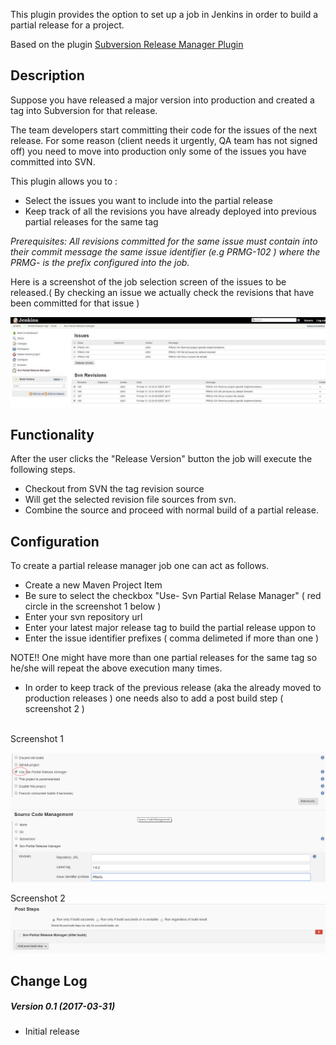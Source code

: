 
This plugin provides the option to set up a job in Jenkins in order to
build a partial release for a project.

Based on the plugin [Subversion Release Manager
Plugin](https://wiki.jenkins-ci.org/display/JENKINS/Subversion+Release+Manager)

  

## Description

Suppose you have released a major version into production and created a
tag into Subversion for that release.

The team developers start committing their code for the issues of the
next release. For some reason (client needs it urgently, QA team has not
signed off) you need to move into production only some of the issues you
have committed into SVN.

This plugin allows you to : 

-   Select the issues you want to include into the partial release
-   Keep track of all the revisions you have already deployed into
    previous partial releases for the same tag

*Prerequisites: All revisions committed for the same issue must contain
into their commit message the same issue identifier (e.g PRMG-102 )
where the PRMG- is the prefix configured into the job.*

Here is a screenshot of the job selection screen of the issues to be
released.( By checking an issue we actually check the revisions that
have been committed for that issue )  

![](docs/images/jenkins_plugin.jpg)

## Functionality

After the user clicks the "Release Version" button the job will execute
the following steps.

-   Checkout from SVN the tag revision source
-   Will get the selected revision file sources from svn.
-   Combine the source and proceed with normal build of a partial
    release.

## Configuration

To create a partial release manager job one can act as follows.

-   Create a new Maven Project Item
-   Be sure to select the checkbox "Use- Svn Partial Relase Manager" (
    red circle in the screenshot 1 below )
-   Enter your svn repository url
-   Enter your latest major release tag to build the partial release
    uppon to
-   Enter the issue identifier prefixes ( comma delimeted if more than
    one )

NOTE!! One might have more than one partial releases for the same tag so
he/she will repeat the above execution many times.

-   In order to keep track of the previous release (aka the already
    moved to production releases ) one needs also to add a post build
    step ( screenshot 2 )

   
Screenshot 1

![](docs/images/config.png)

Screenshot 2  
![](docs/images/config2.png)

## Change Log

##### Version 0.1 (2017-03-31)

-   Initial release
